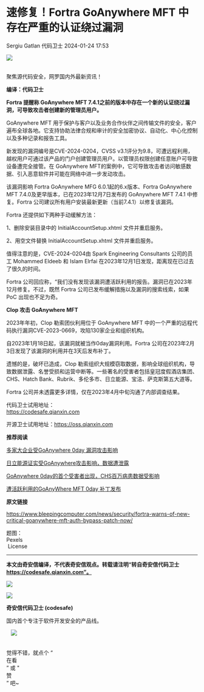 #  速修复！Fortra GoAnywhere MFT 中存在严重的认证绕过漏洞   
Sergiu Gatlan  代码卫士   2024-01-24 17:53  
  
![](https://mmbiz.qpic.cn/mmbiz_gif/Az5ZsrEic9ot90z9etZLlU7OTaPOdibteeibJMMmbwc29aJlDOmUicibIRoLdcuEQjtHQ2qjVtZBt0M5eVbYoQzlHiaw/640?wx_fmt=gif "")  
  
   
聚焦源代码安全，网罗国内外最新资讯！  
  
**编译：代码卫士**  
  
**Fortra 提醒称 GoAnywhere MFT 7.4.1之前的版本中存在一个新的认证绕过漏洞，可导致攻击者创建新的管理员用户。**  
  
  
GoAnywhere MFT 用于保护与客户以及业务合作伙伴之间传输文件的安全，客户遍布全球各地。它支持协助法律合规和审计的安全加密协议、自动化、中心化控制以及多种记录和报告工具。  
  
新发现的漏洞编号是CVE-2024-0204，CVSS v3.1评分为9.8，可遭远程利用，越权用户可通过该产品的门户创建管理员用户。以管理员权限创建任意账户可导致设备遭完全接管。在 GoAnywhere MFT的案例中，它可导致攻击者访问敏感数据、引入恶意软件并可能在网络中进一步发动攻击。  
  
该漏洞影响 Fortra GoAnywhere MFG 6.0.1起的6.x版本、Fortra GoAnywhere MFT 7.4.0及更早版本，已在2023年12月7日发布的 GoAnywhere MFT 7.4.1 中修复。Fortra 公司建议所有用户安装最新更新（当前7.4.1）以修复该漏洞。  
  
Fortra 还提供如下两种手动缓解方法：  
  
1、删除安装目录中的 InitialAccountSetup.xhtml 文件并重启服务。  
  
2、用空文件替换 InitialAccountSetup.xhtml 文件并重启服务。  
  
值得注意的是，CVE-2024-0204由 Spark Engineering Consultants 公司的员工 Mohammed Eldeeb 和 Islam Elrfai 在2023年12月1日发现，距离现在已过去了很久的时间。  
  
Fortra 公司回应称，“我们没有发现该漏洞遭活跃利用的报告。漏洞已在2023年12月修复。不过，既然 Fortra 公司已发布缓解措施以及漏洞的搜索线索，如果 PoC 出现也不足为奇。  
  
  
**Clop 攻击 GoAnywhere MFT**  
  
  
  
2023年年初，Clop 勒索团伙利用位于 GoAnywhere MFT 中的一个严重的远程代码执行漏洞CVE-2023-0669，攻陷130家企业和组织机构。  
  
自2023年1月18日起，该漏洞就被当作0day漏洞利用。Fortra 公司在2023年2月3日发现了该漏洞的利用并在3天后发布补丁。  
  
遗憾的是，破坏已造成，Clop 勒索组织大规模窃取数据，影响全球组织机构，导致数据泄露、名誉受损和运营中断等。一些著名的受害者包括皇冠度假酒店集团、CHS、Hatch Bank、Rubrik、多伦多市、日立能源、宝洁、萨克斯第五大道等。  
  
Fortra 公司并未透露更多详情，仅在2023年4月中旬沟通了内部调查结果。  
  
  
  
  
代码卫士试用地址：  
https://codesafe.qianxin.com  
  
开源卫士试用地址：https://oss.qianxin.com  
  
  
  
  
  
  
  
  
  
  
  
  
**推荐阅读**  
  
[多家大企业受GoAnywhere 0day 漏洞攻击影响](http://mp.weixin.qq.com/s?__biz=MzI2NTg4OTc5Nw==&mid=2247516064&idx=1&sn=7fab64273f8adce01a48faf50055431f&chksm=ea948ecadde307dcd53290844da902ec142820effb62c358fda87676545eb9c2424da1575e72&scene=21#wechat_redirect)  
  
  
[日立能源证实受GoAnywhere攻击影响，数据遭泄露](http://mp.weixin.qq.com/s?__biz=MzI2NTg4OTc5Nw==&mid=2247515971&idx=1&sn=eec17b15763175ee40e7ceff0749f511&chksm=ea948e29dde3073f5b0f7a3684d38fd09d8ea2a1545f32fdb0d03f46cd192742987741c20e29&scene=21#wechat_redirect)  
  
  
[GoAnywhere 0day的首个受害者出现，CHS百万病患数据受影响](http://mp.weixin.qq.com/s?__biz=MzI2NTg4OTc5Nw==&mid=2247515565&idx=2&sn=9f977b20406d11d9326758abfe4b1f97&chksm=ea948cc7dde305d162e43621927aa59b464f20b3c58f53371e378ef894fd790591ce9b4115ce&scene=21#wechat_redirect)  
  
  
[遭活跃利用的GoAnyWhere MFT 0day 补丁发布](http://mp.weixin.qq.com/s?__biz=MzI2NTg4OTc5Nw==&mid=2247515504&idx=2&sn=59769cc0918ffbe4502f46bca1f3a6a9&chksm=ea948c1adde3050ccb386f6f3f2e1851f4b3aec399d1c496bf1ed6b4355e88d7aeb87a86d249&scene=21#wechat_redirect)  
  
  
  
  
**原文链接**  
  
  
https://www.bleepingcomputer.com/news/security/fortra-warns-of-new-critical-goanywhere-mft-auth-bypass-patch-now/  
  
  
题图：  
Pexels  
 License  
  
****  
**本文由奇安信编译，不代表奇安信观点。转载请注明“转自奇安信代码卫士 https://codesafe.qianxin.com”。**  
  
  
  
  
![](https://mmbiz.qpic.cn/mmbiz_jpg/oBANLWYScMSf7nNLWrJL6dkJp7RB8Kl4zxU9ibnQjuvo4VoZ5ic9Q91K3WshWzqEybcroVEOQpgYfx1uYgwJhlFQ/640?wx_fmt=jpeg "")  
  
![](https://mmbiz.qpic.cn/mmbiz_jpg/oBANLWYScMSN5sfviaCuvYQccJZlrr64sRlvcbdWjDic9mPQ8mBBFDCKP6VibiaNE1kDVuoIOiaIVRoTjSsSftGC8gw/640?wx_fmt=jpeg "")  
  
**奇安信代码卫士 (codesafe)**  
  
国内首个专注于软件开发安全的产品线。  
  
   ![](https://mmbiz.qpic.cn/mmbiz_gif/oBANLWYScMQ5iciaeKS21icDIWSVd0M9zEhicFK0rbCJOrgpc09iaH6nvqvsIdckDfxH2K4tu9CvPJgSf7XhGHJwVyQ/640?wx_fmt=gif "")  
  
   
觉得不错，就点个 “  
在看  
” 或 "  
赞  
” 吧~  
  
